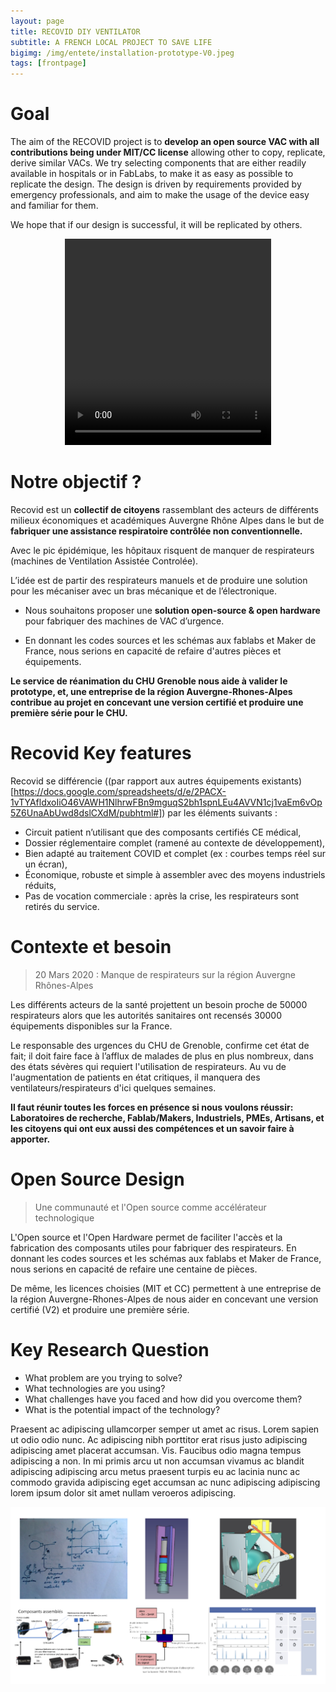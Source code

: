 ```yaml
---
layout: page
title: RECOVID DIY VENTILATOR
subtitle: A FRENCH LOCAL PROJECT TO SAVE LIFE
bigimg: /img/entete/installation-prototype-V0.jpeg
tags: [frontpage]
---
```


# Goal

The aim of the RECOVID project is to **develop an open source VAC with all contributions being under MIT/CC license** allowing other to copy, replicate, derive similar VACs. We try selecting components that are either readily available in hospitals or in FabLabs, to make it as easy as possible to replicate the design. The design is driven by requirements provided by emergency professionals, and aim to make the usage of the device easy and familiar for them.

We hope that if our design is successful, it will be replicated by others.

<div class="tab-content" align="center">
    <script src="http://api.html5media.info/1.1.8/html5media.min.js"></script>
    <video src="video/ambubag-1.mp4" width="330" height="330" align="center" controls preload></video>
</div>

# Notre objectif ?

Recovid est un **collectif de citoyens** rassemblant des acteurs de différents milieux économiques et académiques Auvergne Rhône Alpes dans le but de **fabriquer une assistance respiratoire contrôlée non conventionnelle.**

Avec le pic épidémique, les hôpitaux risquent de manquer de respirateurs (machines de Ventilation Assistée Controlée).

L’idée est de partir des respirateurs manuels et de produire une solution pour les mécaniser avec un bras mécanique et de l’électronique.

* Nous souhaitons proposer une **solution open-source & open hardware** pour fabriquer des machines de VAC d’urgence.

* En donnant les codes sources et les schémas aux fablabs et Maker de France, nous serions en capacité de refaire d'autres pièces et équipements.

**Le service de réanimation du CHU Grenoble nous aide à valider le prototype, et, une entreprise de la région Auvergne-Rhones-Alpes contribue au projet en concevant une version certifié et produire une première série pour le CHU.**

# Recovid Key features

Recovid se différencie ((par rapport aux autres équipements existants)[https://docs.google.com/spreadsheets/d/e/2PACX-1vTYAfldxoIiO46VAWH1NlhrwFBn9mguqS2bh1spnLEu4AVVN1cj1vaEm6vOp5Z6UnaAbUwd8dslCXdM/pubhtml#]) par les éléments suivants :

- Circuit patient n’utilisant que des composants certifiés CE médical,
- Dossier réglementaire complet (ramené au contexte de développement),
- Bien adapté au traitement COVID et complet (ex : courbes temps réel sur un écran),
- Économique, robuste et simple à assembler avec des moyens industriels réduits,
- Pas de vocation commerciale : après la crise, les respirateurs sont retirés du service.

# Contexte et besoin

> 20 Mars 2020 : Manque de respirateurs sur la région Auvergne Rhônes-Alpes

Les différents acteurs de la santé projettent un besoin proche de 50000 respirateurs alors que les autorités sanitaires ont recensés 30000 équipements disponibles sur la France.

Le responsable des urgences du CHU de Grenoble, confirme cet état de fait; il doit faire face à l’afflux de malades de plus en plus nombreux, dans des états sévères qui requiert l'utilisation de respirateurs.  Au vu de l'augmentation de patients en état critiques, il manquera des ventilateurs/respirateurs d'ici quelques semaines.

**Il faut réunir toutes les forces en présence si nous voulons réussir: Laboratoires de recherche, Fablab/Makers, Industriels, PMEs, Artisans, et les citoyens qui ont eux aussi des compétences et un savoir faire à apporter.**

# Open Source Design

> Une communauté et l'Open source comme accélérateur technologique

L'Open source et l'Open Hardware permet de faciliter l'accès et la fabrication des composants utiles pour fabriquer des respirateurs.  En donnant les codes sources et les schémas aux fablabs et Maker de France, nous serions en capacité de refaire une centaine de pièces.

De même, les licences choisies (MIT et CC) permettent à une entreprise de la région Auvergne-Rhones-Alpes de nous aider en concevant une version certifié (V2) et produire une première série.

# Key Research Question

* What problem are you trying to solve?
* What technologies are you using?
* What challenges have you faced and how did you overcome them?
* What is the potential impact of the technology?

Praesent ac adipiscing ullamcorper semper ut amet ac risus. Lorem sapien ut odio odio nunc. Ac adipiscing nibh porttitor erat risus justo adipiscing adipiscing amet placerat accumsan. Vis. Faucibus odio magna tempus adipiscing a non. In mi primis arcu ut non accumsan vivamus ac blandit adipiscing adipiscing arcu metus praesent turpis eu ac lacinia nunc ac commodo gravida adipiscing eget accumsan ac nunc adipiscing adipiscing lorem ipsum dolor sit amet nullam veroeros adipiscing.

![](img/images_travaux.png)
